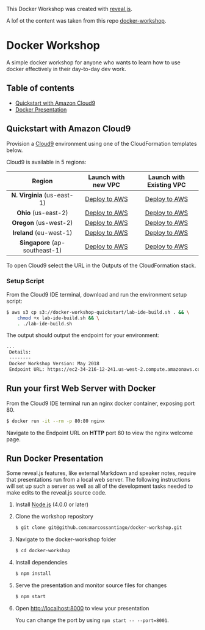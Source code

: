This Docker Workshop was created with [reveal.js](https://github.com/hakimel/reveal.js).

A lof ot the content was taken from this repo [docker-workshop](https://github.com/gvilarino/docker-workshop).

# Docker Workshop

A simple docker workshop for anyone who wants to learn how to use docker effectively in their day-to-day dev work.

## Table of contents

- [Quickstart with Amazon Cloud9](#Quickstart-with-Amazon-Cloud9)
- [Docker Presentation](#run-docker-presentation)

## Quickstart with Amazon Cloud9

Provision a [Cloud9](https://aws.amazon.com/cloud9/) environment using one of the CloudFormation templates below.

Cloud9 is available in 5 regions:

| Region | Launch with new VPC | Launch with Existing VPC |
|:------:|:-------------------:|:------------------------:|
| **N. Virginia** (us-east-1) | [Deploy to AWS](https://console.aws.amazon.com/cloudformation/home#/stacks/create/review?region=us-east-1&stackName=Cloud9-DockerWorkshop-201805&templateURL=https://s3-eu-west-1.amazonaws.com/docker-workshop-quickstart/lab-ide-vpc.template.yml) | [Deploy to AWS](https://console.aws.amazon.com/cloudformation/home#/stacks/create/review?region=us-east-1&stackName=Cloud9-DockerWorkshop-201805&templateURL=https://s3-eu-west-1.amazonaws.com/docker-workshop-quickstart/lab-ide-novpc.template.yml)  |
| **Ohio** (us-east-2) | [Deploy to AWS](https://console.aws.amazon.com/cloudformation/home#/stacks/create/review?region=us-east-2&stackName=Cloud9-DockerWorkshop-201805&templateURL=https://s3-eu-west-1.amazonaws.com/docker-workshop-quickstart/lab-ide-vpc.template.yml) | [Deploy to AWS](https://console.aws.amazon.com/cloudformation/home#/stacks/create/review?region=us-east-2&stackName=Cloud9-DockerWorkshop-201805&templateURL=https://s3-eu-west-1.amazonaws.com/docker-workshop-quickstart/lab-ide-novpc.template.yml)
| **Oregon** (us-west-2) | [Deploy to AWS](https://console.aws.amazon.com/cloudformation/home#/stacks/create/review?region=us-west-2&stackName=Cloud9-DockerWorkshop-201805&templateURL=https://s3-eu-west-1.amazonaws.com/docker-workshop-quickstart/lab-ide-vpc.template.yml) | [Deploy to AWS](https://console.aws.amazon.com/cloudformation/home#/stacks/create/review?region=us-west-2&stackName=Cloud9-DockerWorkshop-201805&templateURL=https://s3-eu-west-1.amazonaws.com/docker-workshop-quickstart/lab-ide-novpc.template.yml)
| **Ireland** (eu-west-1) | [Deploy to AWS](https://console.aws.amazon.com/cloudformation/home#/stacks/create/review?region=eu-west-1&stackName=Cloud9-DockerWorkshop-201805&templateURL=https://s3-eu-west-1.amazonaws.com/docker-workshop-quickstart/lab-ide-vpc.template.yml) | [Deploy to AWS](https://console.aws.amazon.com/cloudformation/home#/stacks/create/review?region=eu-west-1&stackName=Cloud9-DockerWorkshop-201805&templateURL=https://s3-eu-west-1.amazonaws.com/docker-workshop-quickstart/lab-ide-novpc.template.yml)
| **Singapore** (ap-southeast-1) | [Deploy to AWS](https://console.aws.amazon.com/cloudformation/home#/stacks/create/review?region=ap-southeast-1&stackName=Cloud9-DockerWorkshop-201805&templateURL=https://s3-eu-west-1.amazonaws.com/docker-workshop-quickstart/lab-ide-vpc.template.yml) | [Deploy to AWS](https://console.aws.amazon.com/cloudformation/home#/stacks/create/review?region=ap-southeast-1&stackName=Cloud9-DockerWorkshop-201805&templateURL=https://s3-eu-west-1.amazonaws.com/docker-workshop-quickstart/lab-ide-novpc.template.yml)

To open Cloud9 select the URL in the Outputs of the CloudFormation stack.

### Setup Script

From the Cloud9 IDE terminal, download and run the environment setup script:

```bash
$ aws s3 cp s3://docker-workshop-quickstart/lab-ide-build.sh . && \
    chmod +x lab-ide-build.sh && \
    . ./lab-ide-build.sh
```

The output should output the endpoint for your environment:

```bash
...
 Details:
 --------
 Docker Workshop Version: May 2018
 Endpoint URL: https://ec2-34-216-12-241.us-west-2.compute.amazonaws.com
```

## Run your first Web Server with Docker

From the Cloud9 IDE terminal run an nginx docker container, exposing port 80.

```bash
$ docker run -it --rm -p 80:80 nginx
```

Navigate to the Endpoint URL on **HTTP** port 80 to view the nginx welcome page.

## Run Docker Presentation

Some reveal.js features, like external Markdown and speaker notes, require that presentations run from a local web server. The following instructions will set up such a server as well as all of the development tasks needed to make edits to the reveal.js source code.

1. Install [Node.js](http://nodejs.org/) (4.0.0 or later)

1. Clone the workshop repository
   ```sh
   $ git clone git@github.com:marcossantiago/docker-workshop.git
   ```

1. Navigate to the docker-workshop folder
   ```sh
   $ cd docker-workshop
   ```

1. Install dependencies
   ```sh
   $ npm install
   ```

1. Serve the presentation and monitor source files for changes
   ```sh
   $ npm start
   ```

1. Open <http://localhost:8000> to view your presentation

   You can change the port by using `npm start -- --port=8001`.